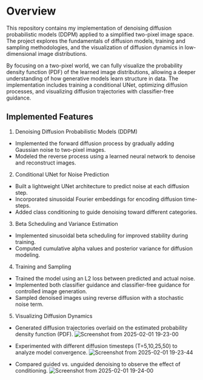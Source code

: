 # Overview
This repository contains my implementation of denoising diffusion probabilistic models (DDPM) applied to a simplified two-pixel image space. The project explores the fundamentals of diffusion models, training and sampling methodologies, and the visualization of diffusion dynamics in low-dimensional image distributions.

By focusing on a two-pixel world, we can fully visualize the probability density function (PDF) of the learned image distributions, allowing a deeper understanding of how generative models learn structure in data. The implementation includes training a conditional UNet, optimizing diffusion processes, and visualizing diffusion trajectories with classifier-free guidance.

## Implemented Features
1. Denoising Diffusion Probabilistic Models (DDPM)
* Implemented the forward diffusion process by gradually adding Gaussian noise to two-pixel images.
* Modeled the reverse process using a learned neural network to denoise and reconstruct images.
  
2. Conditional UNet for Noise Prediction
* Built a lightweight UNet architecture to predict noise at each diffusion step.
* Incorporated sinusoidal Fourier embeddings for encoding diffusion time-steps.
* Added class conditioning to guide denoising toward different categories.
  
3. Beta Scheduling and Variance Estimation
* Implemented sinusoidal beta scheduling for improved stability during training.
* Computed cumulative alpha values and posterior variance for diffusion modeling.

4. Training and Sampling
* Trained the model using an L2 loss between predicted and actual noise.
* Implemented both classifier guidance and classifier-free guidance for controlled image generation.
* Sampled denoised images using reverse diffusion with a stochastic noise term.

5. Visualizing Diffusion Dynamics
* Generated diffusion trajectories overlaid on the estimated probability density function (PDF).
  ![Screenshot from 2025-02-01 19-23-00](https://github.com/user-attachments/assets/3858c5ca-1cc7-4149-a272-a421778a18b5)

* Experimented with different diffusion timesteps (T=5,10,25,50) to analyze model convergence.
  ![Screenshot from 2025-02-01 19-23-44](https://github.com/user-attachments/assets/5f6a2561-9f0a-424f-813d-eb52b1813f28)

* Compared guided vs. unguided denoising to observe the effect of conditioning.
  ![Screenshot from 2025-02-01 19-24-00](https://github.com/user-attachments/assets/2292d77f-8980-40f2-a180-f9e680a8a5ba)

